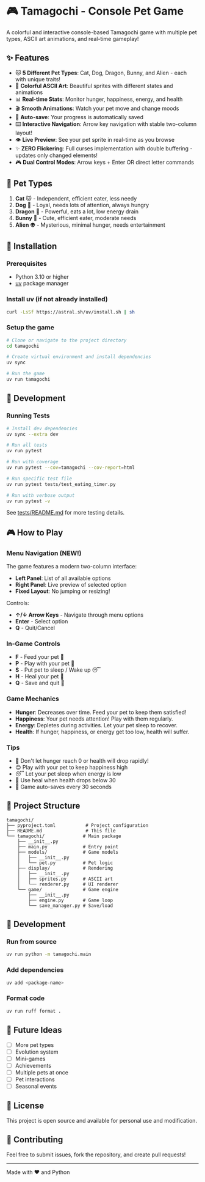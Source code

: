 # 🎮 Tamagochi - Console Pet Game

A colorful and interactive console-based Tamagochi game with multiple pet types, ASCII art animations, and real-time gameplay!

## ✨ Features

- 🐱 **5 Different Pet Types**: Cat, Dog, Dragon, Bunny, and Alien - each with unique traits!
- 🎨 **Colorful ASCII Art**: Beautiful sprites with different states and animations
- 📊 **Real-time Stats**: Monitor hunger, happiness, energy, and health
- 🎬 **Smooth Animations**: Watch your pet move and change moods
- 💾 **Auto-save**: Your progress is automatically saved
- ⌨️ **Interactive Navigation**: Arrow key navigation with stable two-column layout!
- 👁️ **Live Preview**: See your pet sprite in real-time as you browse
- ✨ **ZERO Flickering**: Full curses implementation with double buffering - updates only changed elements!
- 🎮 **Dual Control Modes**: Arrow keys + Enter OR direct letter commands

## 🐾 Pet Types

1. **Cat** 🐱 - Independent, efficient eater, less needy
2. **Dog** 🐶 - Loyal, needs lots of attention, always hungry  
3. **Dragon** 🐉 - Powerful, eats a lot, low energy drain
4. **Bunny** 🐰 - Cute, efficient eater, moderate needs
5. **Alien** 👽 - Mysterious, minimal hunger, needs entertainment

## 🚀 Installation

### Prerequisites

- Python 3.10 or higher
- [uv](https://github.com/astral-sh/uv) package manager

### Install uv (if not already installed)

```bash
curl -LsSf https://astral.sh/uv/install.sh | sh
```

### Setup the game

```bash
# Clone or navigate to the project directory
cd tamagochi

# Create virtual environment and install dependencies
uv sync

# Run the game
uv run tamagochi
```

## 🧪 Development

### Running Tests

```bash
# Install dev dependencies
uv sync --extra dev

# Run all tests
uv run pytest

# Run with coverage
uv run pytest --cov=tamagochi --cov-report=html

# Run specific test file
uv run pytest tests/test_eating_timer.py

# Run with verbose output
uv run pytest -v
```

See [tests/README.md](tests/README.md) for more testing details.

## 🎮 How to Play

### Menu Navigation (NEW!)

The game features a modern two-column interface:
- **Left Panel**: List of all available options
- **Right Panel**: Live preview of selected option
- **Fixed Layout**: No jumping or resizing!

Controls:
- **↑/↓ Arrow Keys** - Navigate through menu options
- **Enter** - Select option
- **Q** - Quit/Cancel

### In-Game Controls

- **F** - Feed your pet 🍖
- **P** - Play with your pet 🎾
- **S** - Put pet to sleep / Wake up 😴
- **H** - Heal your pet 💊
- **Q** - Save and quit 💾

### Game Mechanics

- **Hunger**: Decreases over time. Feed your pet to keep them satisfied!
- **Happiness**: Your pet needs attention! Play with them regularly.
- **Energy**: Depletes during activities. Let your pet sleep to recover.
- **Health**: If hunger, happiness, or energy get too low, health will suffer.

### Tips

- 🍖 Don't let hunger reach 0 or health will drop rapidly!
- 😊 Play with your pet to keep happiness high
- 😴 Let your pet sleep when energy is low
- 💊 Use heal when health drops below 30
- 💾 Game auto-saves every 30 seconds

## 📁 Project Structure

```
tamagochi/
├── pyproject.toml           # Project configuration
├── README.md                # This file
└── tamagochi/              # Main package
    ├── __init__.py
    ├── main.py             # Entry point
    ├── models/             # Game models
    │   ├── __init__.py
    │   └── pet.py          # Pet logic
    ├── display/            # Rendering
    │   ├── __init__.py
    │   ├── sprites.py      # ASCII art
    │   └── renderer.py     # UI renderer
    └── game/               # Game engine
        ├── __init__.py
        ├── engine.py       # Game loop
        └── save_manager.py # Save/load
```

## 🔧 Development

### Run from source

```bash
uv run python -m tamagochi.main
```

### Add dependencies

```bash
uv add <package-name>
```

### Format code

```bash
uv run ruff format .
```

## 🎯 Future Ideas

- [ ] More pet types
- [ ] Evolution system
- [ ] Mini-games
- [ ] Achievements
- [ ] Multiple pets at once
- [ ] Pet interactions
- [ ] Seasonal events

## 📝 License

This project is open source and available for personal use and modification.

## 🤝 Contributing

Feel free to submit issues, fork the repository, and create pull requests!

---

Made with ❤️ and Python

